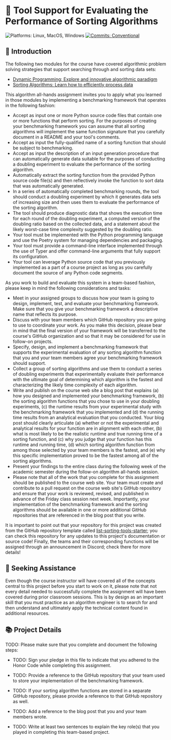# 🔬 Tool Support for Evaluating the Performance of Sorting Algorithms

![Platforms: Linux, MacOS, Windows](https://img.shields.io/badge/Platform-Linux%20%7C%20MacOS%20%7C%20Windows-blue.svg)
[![Commits: Conventional](https://img.shields.io/badge/Commits-Conventional-blue.svg)](https://www.conventionalcommits.org/en/v1.0.0/)

## 🏁 Introduction

The following two modules for the course have covered algorithmic problem
solving strategies that support searching through and sorting data sets:

- [Dynamic Programming: Explore and innovative algorithmic paradigm](https://algorithmology.org/schedule/weekten/) 
- [Sorting Algorithms: Learn how to efficiently process data](https://algorithmology.org/schedule/weekeleven/)

This algorithm all-hands assignment invites you to apply what you learned in
those modules by implementing a benchmarking framework that operates in the
following fashion:

- Accept as input one or more Python source code files that contain one or more
functions that perform sorting. For the purposes of creating your benchmarking
framework you can assume that all sorting algorithms will implement the same
function signature that you carefully document in a README and your tool's
comments.
- Accept as input the fully-qualified name of a sorting function that should be
subject to benchmarking.
- Accept as input the description of an input generation procedure that can
automatically generate data suitable for the purposes of conducting a doubling
experiment to evaluate the performance of the sorting algorithm.
- Automatically extract the sorting function from the provided Python source
code file(s) and then reflectively invoke the function to sort data that was
automatically generated.
- In a series of automatically completed benchmarking rounds, the tool should
conduct a doubling experiment by which it generates data sets of increasing size
and then uses them to evaluate the performance of the sorting algorithm.
- The tool should produce diagnostic data that shows the execution time for each
round of the doubling experiment, a computed version of the doubling ratio based
on the collected data, and a statement about the likely worst-case time
complexity suggested by the doubling ratio.
- Your tool must be implemented with the Python programming language and use the
Poetry system for managing dependencies and packaging.
- Your tool must provide a command-line interface implemented through the use of
Typer and offer command-line arguments that fully support its configuration.
- Your tool can leverage Python source code that you previously implemented as a
part of a course project as long as you carefully document the source of any
Python code segments.

As you work to build and evaluate this system in a team-based fashion, please
keep in mind the following considerations and tasks:

- Meet in your assigned groups to discuss how your team is going to design,
implement, test, and evaluate your benchmarking framework. Make sure that you
give your benchmarking framework a descriptive name that reflects its purpose.
- Discuss with your team members which GitHub repository you are going to use to
coordinate your work. As you make this decision, please bear in mind that the
final version of your framework will be transferred to the course's GitHub
organization and so that it may be considered for use in follow-on projects.
- Specify, design, and implement a benchmarking framework that supports the
experimental evaluation of any sorting algorithm function that you and your team
members agree your benchmarking framework should support.
- Collect a group of sorting algorithms and use them to conduct a series of
doubling experiments that experimentally evaluate their performance with the
ultimate goal of determining which algorithm is the fastest and characterizing
the likely time complexity of each algorithm.
- Write and publish on the course web site a blog post that explains (a) how you
designed and implemented your benchmarking framework, (b) the sorting algorithm
functions that you chose to use in your doubling experiments, (c) the runtime
results from your experimental study with the benchmarking framework that you
implemented and (d) the running time results from an analytical evaluation that
you conducted. Your blog post should clearly articulate (a) whether or not the
experimental and analytical results for your function are in alignment with each
other, (b) what is most likely to be the realistic runtime and true running time
of a sorting function, and (c) why you judge that your function has this runtime
and running time, (d) which sorting algorithm function from among those selected
by your team members is the fastest, and (e) why this specific implementation
proved to be the fastest among all of the sorting algorithms.
- Present your findings to the entire class during the following week of the
academic semester during the follow-on algorithm all-hands session.
- Please note that all of the work that you complete for this assignment should
be published to the course web site. Your team must create and contribute to a
pull request on the course web site's GitHub repository and ensure that your
work is reviewed, revised, and published in advance of the Friday class session
next week. Importantly, your implementation of the benchmarking framework and
the sorting algorithms should be available in one or more additional GitHub
repositories that are referenced in the blog post that you write.

It is important to point out that your repository for this project was created
from the GitHub repository template called
[list-sorting-tools-starter](https://github.com/Algorithmology/list-sorting-tools-starter);
you can check this repository for any updates to this project's documentation or
source code! Finally, the teams and their corresponding functions will be
assigned through an announcement in Discord; check there for more details!

## 🤝 Seeking Assistance

Even though the course instructor will have covered all of the concepts central
to this project before you start to work on it, please note that not every
detail needed to successfully complete the assignment will have been covered
during prior classroom sessions. This is by design as an important skill that
you must practice as an algorithm engineer is to search for and then understand
and ultimately apply the technical content found in additional resources.

## 📚 Project Details

TODO: Please make sure that you complete and document the following steps:

- TODO: Sign your pledge in this file to indicate that you adhered to the Honor
Code while completing this assignment.

- TODO: Provide a reference to the GitHub repository that your team used to
store your implementation of the benchmarking framework.

- TODO: If your sorting algorithm functions are stored in a separate GitHub
repository, please provide a reference to that GitHub repository as well.

- TODO: Add a reference to the blog post that you and your team members wrote.

- TODO: Write at least two sentences to explain the key role(s) that you played
in completing this team-based project.
